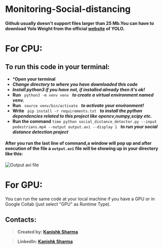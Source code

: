 # Monitoring-Social-distancing

#### Github usually doesn't support files larger than 25 Mb.You can have to download Yolo Weight from the official [website](https://pjreddie.com/darknet/yolo/) of YOLO.

# For CPU:

## To run this code in your terminal:
* ***Open your terminal**
* ***Change directory to where you have downloaded this code***
* ***Install python3 if you have not, if installed already then it's ok!***
* **Run**  `  python3 -m venv venv  ` ***to create a virtual environment named venv.***
* **Run**   `  source venv/bin/activate  ` 
***to activate your environment!***
* **Write**   `  pip install -r requirements.txt  ` 
***to install the python dependencies related to this project like opencv,numpy,scipy etc.***
* **Run the command** `time python social_distance_detector.py --input pedestrians.mp4 --output output.avi --display 1
` ***to run your social distance detection project***

#### After you run the last line of command,a window will pop up and after execution of the file a `output.avi` file will be showing up in your directory like this:
![Output avi file](https://github.com/kanishksh4rma/Monitoring-Social-Distancing--Using-Machine-Learning/blob/master/output.gif)

# For GPU:
You can run the same code at your local machine if you have a GPU or  in Google Collab (just select "GPU" as Runtime Type).

## Contacts:

> **Created by: [Kanishk Sharma](https://github.com/kanishksh4rma)**

> **LinkedIn: [Kanishk Sharma](https://www.linkedin.com/in/kanishksh4rma/)**
